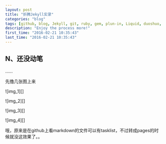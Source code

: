 ```yaml
---
layout: post
title: "折腾Jekyll实录"
categories: "blog"
tags: [github, blog, Jekyll, git, ruby, gem, plun-in, Liquid, duoshuo, highlight, Rouge, task-lists]
description: "Enjoy the process more!"
first_time: "2016-02-21 10:35:43"
last_time: "2016-02-21 10:35:43"
---
```






## N、还没动笔

……

先撸几张图上来

![img_1][]

![img_2][]

![img_3][]

![img_4][]

哦，原来是在github上看markdown的文件可以有tasklist，不过转成pages的时候就没这效果了。。

